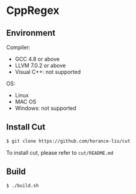 # CppRegex

## Environment

Compiler:

- GCC 4.8 or above
- LLVM 7.0.2 or above
- Visual C++: not supported

OS:

- Linux
- MAC OS
- Windows: not supported

## Install Cut

```bash
$ git clone https://github.com/horance-liu/cut
```

To install cut, please refer to `cut/README.md`

## Build

```bash
$ ./build.sh
```
